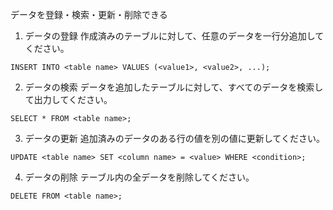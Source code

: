 データを登録・検索・更新・削除できる
1. データの登録
作成済みのテーブルに対して、任意のデータを一行分追加してください。
```
INSERT INTO <table name> VALUES (<value1>, <value2>, ...);
```

2. データの検索
データを追加したテーブルに対して、すべてのデータを検索して出力してください。
```
SELECT * FROM <table name>;
```

3. データの更新
追加済みのデータのある行の値を別の値に更新してください。
```
UPDATE <table name> SET <column name> = <value> WHERE <condition>;
```

4. データの削除
テーブル内の全データを削除してください。
```
DELETE FROM <table name>;
```